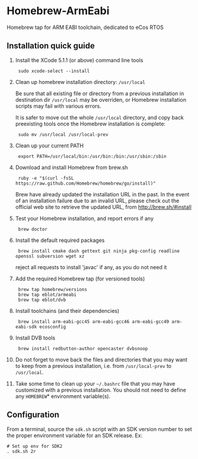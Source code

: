 Homebrew-ArmEabi
================

Homebrew tap for ARM EABI toolchain, dedicated to eCos RTOS

Installation quick guide
------------------------

1. Install the XCode 5.1.1 (or above) command line tools

        sudo xcode-select --install

2. Clean up homebrew installation directory: `/usr/local`

    Be sure that all existing file or directory from a previous installation
    in destination dir `/usr/local` may be overriden, or Homebrew installation scripts may fail with various errors.

    It is safer to move out the whole `/usr/local` directory, and copy back
    preexisting tools once the Homebrew installation is complete:

        sudo mv /usr/local /usr/local-prev

3. Clean up your current PATH

        export PATH=/usr/local/bin:/usr/bin:/bin:/usr/sbin:/sbin

4. Download and install Homebrew from brew.sh

        ruby -e "$(curl -fsSL https://raw.github.com/Homebrew/homebrew/go/install)"
        
   Brew have already updated the installation URL in the past. In the event of
   an installation failure due to an invalid URL, please check out the official
   web site to retrieve the updated URL, from http://brew.sh/#install

5. Test your Homebrew installation, and report errors if any

        brew doctor

6. Install the default required packages

        brew install cmake dash gettext git ninja pkg-config readline openssl subversion wget xz

    reject all requests to install 'javac' if any, as you do not need it

7. Add the required Homebrew tap (for versioned tools)

        brew tap homebrew/versions
        brew tap eblot/armeabi
        brew tap eblot/dvb

8. Install toolchains (and their dependencies)

        brew install arm-eabi-gcc45 arm-eabi-gcc46 arm-eabi-gcc49 arm-eabi-sdk ecosconfig

9. Install DVB tools

        brew install redbutton-author opencaster dvbsnoop

10. Do not forget to move back the files and directories that you may want to
    keep from a previous installation, i.e. from `/usr/local-prev` to `/usr/local`.

11. Take some time to clean up your `~/.bashrc` file that you may have 
    customized with a previous installation. You should not need to define
    any `HOMEBREW`* environment variable(s).
 
Configuration
-------------

From a terminal, source the `sdk.sh` script with an SDK version number to
set the proper environment variable for an SDK release. Ex:

    # Set up env for SDK2
    . sdk.sh 2r
